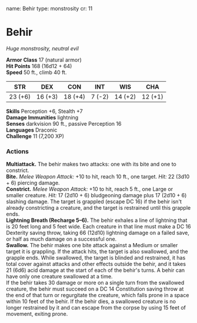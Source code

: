 name: Behir
type: monstrosity
cr: 11

# Behir 
_Huge monstrosity, neutral evil_

**Armor Class** 17 (natural armor)    
**Hit Points** 168 (16d12 + 64)    
**Speed** 50 ft., climb 40 ft. 

| STR      | DEX     | CON      | INT     | WIS     | CHA     |
|----------|---------|----------|---------|---------|---------|
| 23 (+6)  | 16 (+3) | 18 (+4)  | 7 (-2)  | 14 (+2) | 12 (+1) |

**Skills** Perception +6, Stealth +7    
**Damage Immunities** lightning    
**Senses** darkvision 90 ft., passive Perception 16    
**Languages** Draconic    
**Challenge** 11 (7,200 XP) 


### Actions 
**Multiattack.** The behir makes two attacks: one with its bite and one to constrict.    
**Bite.** _Melee Weapon Attack:_ +10 to hit, reach 10 ft., one target. _Hit:_ 22 (3d10 + 6) piercing damage.    
**Constrict.** _Melee Weapon Attack:_ +10 to hit, reach 5 ft., one Large or smaller creature. _Hit:_ 17 (2d10 + 6) bludgeoning damage plus 17 (2d10 + 6) slashing damage. The target is grappled (escape DC 16) if the behir isn't already constricting a creature, and the target is restrained until this grapple ends.    
**Lightning Breath (Recharge 5–6).** The behir exhales a line of lightning that is 20 feet long and 5 feet wide. Each creature in that line must make a DC 16 Dexterity saving throw, taking 66 (12d10) lightning damage on a failed save, or half as much damage on a successful one.    
**Swallow.** The behir makes one bite attack against a Medium or smaller target it is grappling. If the attack hits, the target is also swallowed, and the grapple ends. While swallowed, the target is blinded and restrained, it has total cover against attacks and other effects outside the behir, and it takes 21 (6d6) acid damage at the start of each of the behir's turns. A behir can have only one creature swallowed at a time.    
If the behir takes 30 damage or more on a single turn from the swallowed creature, the behir must succeed on a DC 14 Constitution saving throw at the end of that turn or regurgitate the creature, which falls prone in a space within 10 feet of the behir. If the behir dies, a swallowed creature is no longer restrained by it and can escape from the corpse by using 15 feet of movement, exiting prone.